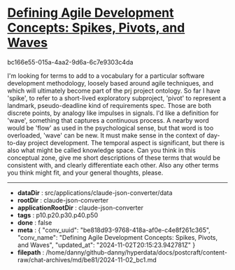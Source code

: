 # [Defining Agile Development Concepts: Spikes, Pivots, and Waves](https://claude.ai/chat/be818d93-9768-418a-af0e-c4e8f261c365)

bc166e55-015a-4aa2-9d6a-6c7e9303c4da

I'm looking for terms to add to a vocabulary for a particular software development methodology, loosely based around agile techniques, and which will ultimately become part of the prj project ontology. So far I have 'spike', to refer to a  short-lived exploratory subproject, 'pivot' to represent a landmark, pseudo-deadline kind of requirements spec. Those are both discrete points, by analogy like impulses in signals. I'd like a definition for 'wave', something that captures a continuous process. A nearby word would be 'flow' as used in the psychological sense, but that word is too overloaded, 'wave' can be new. It must make sense in the context of day-to-day project development.  The temporal aspect is significant, but there is also what might be called knowledge space. Can you think in this conceptual zone, give me short descriptions of these terms that would be consistent with, and clearly  differentiate each other. Also any other terms you think might fit, and your general thoughts, please.

---

* **dataDir** : src/applications/claude-json-converter/data
* **rootDir** : claude-json-converter
* **applicationRootDir** : claude-json-converter
* **tags** : p10.p20.p30.p40.p50
* **done** : false
* **meta** : {
  "conv_uuid": "be818d93-9768-418a-af0e-c4e8f261c365",
  "conv_name": "Defining Agile Development Concepts: Spikes, Pivots, and Waves",
  "updated_at": "2024-11-02T20:15:23.942781Z"
}
* **filepath** : /home/danny/github-danny/hyperdata/docs/postcraft/content-raw/chat-archives/md/be81/2024-11-02_bc1.md